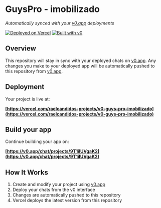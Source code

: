 # GuysPro - imobilizado

*Automatically synced with your [v0.app](https://v0.app) deployments*

[![Deployed on Vercel](https://img.shields.io/badge/Deployed%20on-Vercel-black?style=for-the-badge&logo=vercel)](https://vercel.com/raelcandidos-projects/v0-guys-pro-imobilizado)
[![Built with v0](https://img.shields.io/badge/Built%20with-v0.app-black?style=for-the-badge)](https://v0.app/chat/projects/9T1iIUVgaK2)

## Overview

This repository will stay in sync with your deployed chats on [v0.app](https://v0.app).
Any changes you make to your deployed app will be automatically pushed to this repository from [v0.app](https://v0.app).

## Deployment

Your project is live at:

**[https://vercel.com/raelcandidos-projects/v0-guys-pro-imobilizado](https://vercel.com/raelcandidos-projects/v0-guys-pro-imobilizado)**

## Build your app

Continue building your app on:

**[https://v0.app/chat/projects/9T1iIUVgaK2](https://v0.app/chat/projects/9T1iIUVgaK2)**

## How It Works

1. Create and modify your project using [v0.app](https://v0.app)
2. Deploy your chats from the v0 interface
3. Changes are automatically pushed to this repository
4. Vercel deploys the latest version from this repository
